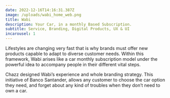 ```yaml
---
date: 2022-12-16T14:16:31.387Z
image: /uploads/wabi_home_web.png
title: Wabi
description: Your Car, in a monthly Based Subscription.
subtitle: Service, Branding, Digital Products, UX & UI
incarousel: 1
---
```


Lifestyles are changing very fast that is why brands must offer new products capable to adapt to diverse customer needs. Within this framework, Wabi arises like a car monthly subscription model under the powerful idea to accompany people in their different vital steps.

Chazz designed Wabi’s experience and whole branding strategy. This initiative of Banco Santander, allows any customer to choose the car option they need, and forget about any kind of troubles when they don’t need to own a car.
